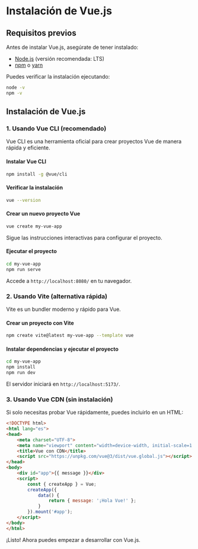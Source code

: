 # Instalación de Vue.js

## Requisitos previos
Antes de instalar Vue.js, asegúrate de tener instalado:

- [Node.js](https://nodejs.org/) (versión recomendada: LTS)
- [npm](https://www.npmjs.com/) o [yarn](https://yarnpkg.com/)

Puedes verificar la instalación ejecutando:

```sh
node -v
npm -v
```

## Instalación de Vue.js

### 1. Usando Vue CLI (recomendado)
Vue CLI es una herramienta oficial para crear proyectos Vue de manera rápida y eficiente.

#### Instalar Vue CLI
```sh
npm install -g @vue/cli
```

#### Verificar la instalación
```sh
vue --version
```

#### Crear un nuevo proyecto Vue
```sh
vue create my-vue-app
```
Sigue las instrucciones interactivas para configurar el proyecto.

#### Ejecutar el proyecto
```sh
cd my-vue-app
npm run serve
```
Accede a `http://localhost:8080/` en tu navegador.

### 2. Usando Vite (alternativa rápida)
Vite es un bundler moderno y rápido para Vue.

#### Crear un proyecto con Vite
```sh
npm create vite@latest my-vue-app --template vue
```

#### Instalar dependencias y ejecutar el proyecto
```sh
cd my-vue-app
npm install
npm run dev
```

El servidor iniciará en `http://localhost:5173/`.

### 3. Usando Vue CDN (sin instalación)
Si solo necesitas probar Vue rápidamente, puedes incluirlo en un HTML:

```html
<!DOCTYPE html>
<html lang="es">
<head>
    <meta charset="UTF-8">
    <meta name="viewport" content="width=device-width, initial-scale=1.0">
    <title>Vue con CDN</title>
    <script src="https://unpkg.com/vue@3/dist/vue.global.js"></script>
</head>
<body>
    <div id="app">{{ message }}</div>
    <script>
        const { createApp } = Vue;
        createApp({
            data() {
                return { message: '¡Hola Vue!' };
            }
        }).mount('#app');
    </script>
</body>
</html>
```

¡Listo! Ahora puedes empezar a desarrollar con Vue.js.
